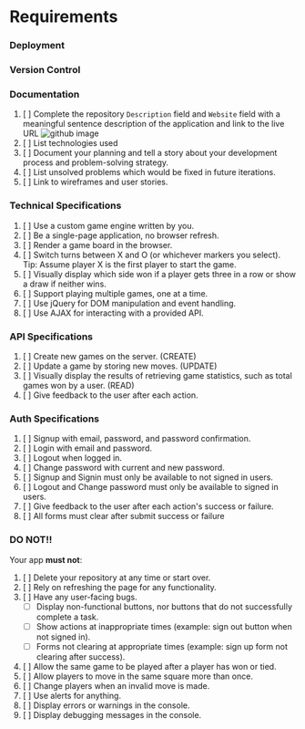 # Requirements


### Deployment

### Version Control

### Documentation

1.  [ ] Complete the repository `Description` field and `Website` field with a meaningful sentence description of the application and link to the live URL
![github image](https://git.generalassemb.ly/storage/user/3667/files/beae41ae-aaaa-11e7-8867-63958d376a0b)
1.  [ ] List technologies used
1.  [ ] Document your planning and tell a story about your development process and problem-solving strategy.
1.  [ ] List unsolved problems which would be fixed in future iterations.
1.  [ ] Link to wireframes and user stories.

### Technical Specifications

1.  [ ] Use a custom game engine written by you.
1.  [ ] Be a single-page application, no browser refresh.
1.  [ ] Render a game board in the browser.
1.  [ ] Switch turns between X and O (or whichever markers you select).  Tip:  Assume player X is the first player to start the game.
1.  [ ] Visually display which side won if a player gets three in a row or show a draw if neither wins.
1.  [ ] Support playing multiple games, one at a time.
1.  [ ] Use jQuery for DOM manipulation and event handling.
1.  [ ] Use AJAX for interacting with a provided API.

### API Specifications

1.  [ ] Create new games on the server. (CREATE)
1.  [ ] Update a game by storing new moves. (UPDATE)
1.  [ ] Visually display the results of retrieving game statistics, such as total games won by a user. (READ)
1.  [ ] Give feedback to the user after each action.

### Auth Specifications

1.  [ ] Signup with email, password, and password confirmation.
1.  [ ] Login with email and password.
1.  [ ] Logout when logged in.
1.  [ ] Change password with current and new password.
1.  [ ] Signup and Signin must only be available to not signed in users.
1.  [ ] Logout and Change password must only be available to signed in users.
1.  [ ] Give feedback to the user after each action's success or failure.
1.  [ ] All forms must clear after submit success or failure

### DO NOT!!

Your app **must not**:
1.  [ ] Delete your repository at any time or start over.
1.  [ ] Rely on refreshing the page for any functionality.
1.  [ ] Have any user-facing bugs.
    -  [ ] Display non-functional buttons, nor buttons that do not successfully complete a task.
    -  [ ] Show actions at inappropriate times (example: sign out button when not signed in).
    -  [ ] Forms not clearing at appropriate times (example: sign up form not clearing after success).
1.  [ ] Allow the same game to be played after a player has won or tied.
1.  [ ] Allow players to move in the same square more than once.
1.  [ ] Change players when an invalid move is made.
1.  [ ] Use alerts for anything.
1.  [ ] Display errors or warnings in the console.
1.  [ ] Display debugging messages in the console.
